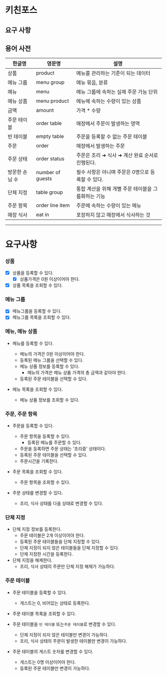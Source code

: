 # 키친포스

## 요구 사항

## 용어 사전

| 한글명 | 영문명 | 설명 |
| --- | --- | --- |
| 상품 | product | 메뉴를 관리하는 기준이 되는 데이터 |
| 메뉴 그룹 | menu group | 메뉴 묶음, 분류 |
| 메뉴 | menu | 메뉴 그룹에 속하는 실제 주문 가능 단위 |
| 메뉴 상품 | menu product | 메뉴에 속하는 수량이 있는 상품 |
| 금액 | amount | 가격 * 수량 |
| 주문 테이블 | order table | 매장에서 주문이 발생하는 영역 |
| 빈 테이블 | empty table | 주문을 등록할 수 없는 주문 테이블 |
| 주문 | order | 매장에서 발생하는 주문 |
| 주문 상태 | order status | 주문은 조리 ➜ 식사 ➜ 계산 완료 순서로 진행된다. |
| 방문한 손님 수 | number of guests | 필수 사항은 아니며 주문은 0명으로 등록할 수 있다. |
| 단체 지정 | table group | 통합 계산을 위해 개별 주문 테이블을 그룹화하는 기능 |
| 주문 항목 | order line item | 주문에 속하는 수량이 있는 메뉴 |
| 매장 식사 | eat in | 포장하지 않고 매장에서 식사하는 것 |
---
# 요구사항

### 상품
* [x] 상품을 등록할 수 있다.
  * [x] 상품가격은 0원 이상이어야 한다.
* [x] 상품 목록을 조회할 수 있다.

### 메뉴 그룹
* [x] 메뉴그룹을 등록할 수 있다.
* [x] 메뉴그룹 목록을 조회할 수 있다.

### 메뉴, 메뉴 상품
* 메뉴를 등록할 수 있다.
    * 메뉴의 가격은 0원 이상이어야 한다.
    * 등록된 메뉴 그룹을 선택할 수 있다.
    * 메뉴 상품 정보를 등록할 수 있다.
        * 메뉴의 가격은 메뉴 상품 가격의 총 금액과 같아야 한다.
    * 등록된 주문 테이블을 선택할 수 있다.
    
* 메뉴 목록을 조회할 수 있다.
    * 메뉴 상품 정보를 조회할 수 있다.

### 주문, 주문 항목
* 주문을 등록할 수 있다.
    * 주문 항목을 등록할 수 있다.
        * 등록된 메뉴를 주문할 수 있다.
    * 주문을 등록하면 주문 상태는 '조리중' 상태이다.
    * 등록된 주문 테이블을 선택할 수 있다.
    * 주문시간을 기록한다.
    
* 주문 목록을 조회할 수 있다.
    * 주문 항목을 조회할 수 있다.
    
* 주문 상태를 변경할 수 있다.
    * 조리, 식사 상태를 다음 상태로 변경할 수 있다.

### 단체 지정
* 단체 지정 정보를 등록한다.
    * 주문 테이블은 2개 이상이어야 한다.
    * 등록된 주문 테이블들을 단체 지정할 수 있다.
    * 단체 지정이 되지 않은 테이블들을 단체 지정할 수 있다.
    * 단체 지정한 시간을 등록한다.
* 단체 지정을 해제한다.
    * 조리, 식사 상태의 주문만 단체 지정 해제가 가능하다.
    
### 주문 테이블
* 주문 테이블을 등록할 수 있다.
    * 게스트는 0, 비어있는 상태로 등록한다.
    
* 주문 테이블 목록을 조회할 수 있다.
  
* 주문 테이블을 `빈 테이블` 또는`주문 테이블`로 변경할 수 있다.
    * 단체 지정이 되지 않은 테이블만 변경이 가능하다.
    * 조리, 식사 상태의 주문이 발생한 테이블만 변경이 가능하다.

* 주문 테이블의 게스트 숫자를 변경할 수 있다.
    * 게스트는 0명 이상이어야 한다.
    * 등록된 주문 테이블만 변경이 가능하다.
